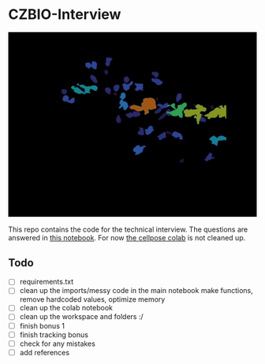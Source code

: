# CZBIO-Interview
![Sphericity visualization](visualizations/volume_anim.gif)

This repo contains the code for the technical interview. The questions are answered in [this notebook](technical-interview.ipynb). For now [the cellpose colab](run_Cellpose-SAM.ipynb) is not cleaned up. 

## Todo
- [ ] requirements.txt
- [ ] clean up the imports/messy code in the main notebook make functions, remove hardcoded values, optimize memory
- [ ] clean up the colab notebook
- [ ] clean up the workspace and folders :/
- [ ] finish bonus 1
- [ ] finish tracking bonus 
- [ ] check for any mistakes
- [ ] add references